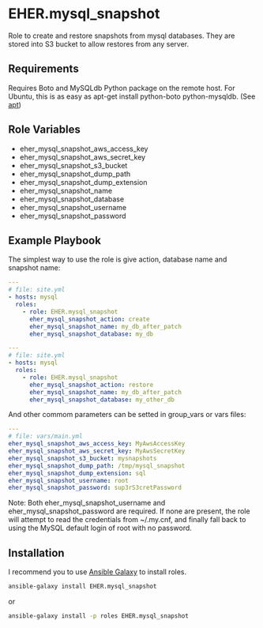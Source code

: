 EHER.mysql_snapshot
===================

Role to create and restore snapshots from mysql databases. They are stored into S3 bucket to allow restores from any server.

Requirements
------------

Requires Boto and MySQLdb Python package on the remote host. For Ubuntu, this is as easy as apt-get install python-boto python-mysqldb. (See [apt](http://docs.ansible.com/apt_module.html))

Role Variables
--------------

- eher_mysql_snapshot_aws_access_key
- eher_mysql_snapshot_aws_secret_key
- eher_mysql_snapshot_s3_bucket
- eher_mysql_snapshot_dump_path
- eher_mysql_snapshot_dump_extension
- eher_mysql_snapshot_name
- eher_mysql_snapshot_database
- eher_mysql_snapshot_username
- eher_mysql_snapshot_password


Example Playbook
----------------

The simplest way to use the role is give action, database name and snapshot name:

```yml
---
# file: site.yml
- hosts: mysql
  roles:
    - role: EHER.mysql_snapshot
      eher_mysql_snapshot_action: create
      eher_mysql_snapshot_name: my_db_after_patch
      eher_mysql_snapshot_database: my_db
```

```yml
---
# file: site.yml
- hosts: mysql
  roles:
    - role: EHER.mysql_snapshot
      eher_mysql_snapshot_action: restore
      eher_mysql_snapshot_name: my_db_after_patch
      eher_mysql_snapshot_database: my_other_db
```

And other commom parameters can be setted in group_vars or vars files:

```yml
---
# file: vars/main.yml
eher_mysql_snapshot_aws_access_key: MyAwsAccessKey
eher_mysql_snapshot_aws_secret_key: MyAwsSecretKey
eher_mysql_snapshot_s3_bucket: mysnapshots
eher_mysql_snapshot_dump_path: /tmp/mysql_snapshot
eher_mysql_snapshot_dump_extension: sql
eher_mysql_snapshot_username: root
eher_mysql_snapshot_password: sup3rS3cretPassword
```

Note: Both eher_mysql_snapshot_username and eher_mysql_snapshot_password are required. If none are present, the role will attempt to read the credentials from ~/.my.cnf, and finally fall back to using the MySQL default login of root with no password.

Installation
------------

I recommend you to use [Ansible Galaxy](https://galaxy.ansible.com/intro) to install roles.
```bash
ansible-galaxy install EHER.mysql_snapshot
```
or
```bash
ansible-galaxy install -p roles EHER.mysql_snapshot
```
